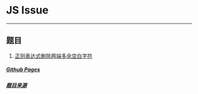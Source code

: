 # JS Issue

---

## 题目

1. [正则表达式删除两端多余空白字符](./issue/issue1/index.md)


##### [Github Pages](http://js-ninja.cn/JS-ISSUE/)

##### [题目来源](https://scriptoj.com/)